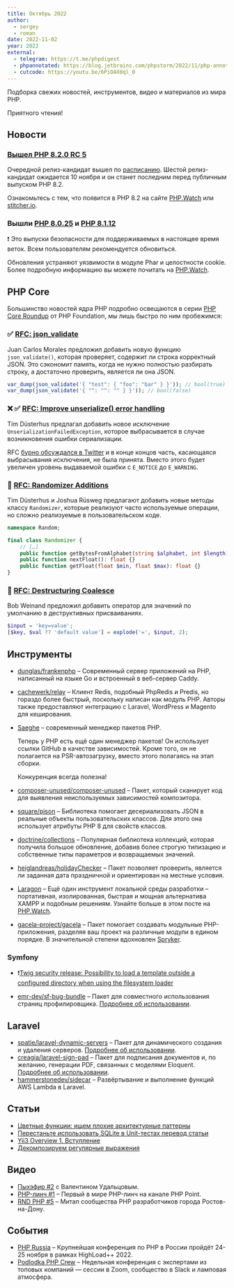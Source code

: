 ```yaml
---
title: Октябрь 2022
author:
  - sergey
  - roman
date: 2022-11-02
year: 2022
external:
  - telegram: https://t.me/phpdigest
  - phpannotated: https://blog.jetbrains.com/phpstorm/2022/11/php-annotated-october-2022/
  - cutcode: https://youtu.be/6PiOAX0ql_0
---
```


Подборка свежих новостей, инструментов, видео и материалов из мира PHP.

Приятного чтения!

## Новости

### [Вышел PHP 8.2.0 RC 5](https://www.php.net/archive/2023.php#2023-10-26-1)

Очередной релиз-кандидат вышел по [расписанию](https://wiki.php.net/todo/php82). Шестой релиз-кандидат ожидается 10
ноября и он станет последним перед публичным выпуском PHP 8.2.

Ознакомьтесь с тем, что появится в PHP 8.2 на сайте [PHP.Watch](https://php.watch/versions/8.2)
или [stitcher.io](https://stitcher.io/blog/new-in-php-82).

### Вышли [PHP 8.0.25](https://www.php.net/archive/2022.php#2022-10-28-1) и [PHP 8.1.12](https://www.php.net/archive/2022.php#2022-10-28-2)

❗ Это выпуски безопасности для поддерживаемых в настоящее время веток. Всем пользователям рекомендуется обновиться.

Обновления устраняют уязвимости в модуле Phar и целостности cookie. Более подробную информацию вы можете почитать
на [PHP.Watch](https://php.watch/news/2022/09/php-releases-8.1.11-8.0.24-7.4.32).

## PHP Core

Большинство новостей ядра PHP подробно освещаются в
серии [PHP Core Roundup](https://thephp.foundation/blog/tag/roundup/) от PHP Foundation, мы лишь быстро по ним
пробежимся:

### ✅ [RFC: json_validate](https://wiki.php.net/rfc/json_validate)

Juan Carlos Morales предложил добавить новую функцию `json_validate()`, которая проверяет, содержит ли строка корректный
JSON. Это сэкономит память, когда не нужно полностью разбирать строку, а достаточно проверить, является ли она JSON.

```php
var_dump(json_validate('{ "test": { "foo": "bar" } }')); // bool(true)
var_dump(json_validate('{ "": "": "" } }')); // bool(false)
```

### ❌ ✅ [RFC: Improve unserialize() error handling](https://wiki.php.net/rfc/improve_unserialize_error_handling)

Tim Düsterhus предлагал добавить новое исключение `UnserializationFailedException`, которое выбрасывается в случае
возникновения ошибки сериализации.

RFC [бурно обсуждался в Twitter](https://twitter.com/nicolasgrekas/status/1581023556707618818) и в конце концов часть,
касающаяся выбрасывания исключения, не была принята. Вместо этого будет увеличен уровень выдаваемой ошибки с `E_NOTICE`
до `E_WARNING`.

### 📣 [RFC: Randomizer Additions](https://wiki.php.net/rfc/randomizer_additions)

Tim Düsterhus и Joshua Rüsweg предлагают добавить новые методы классу `Randomizer`, которые реализуют часто используемые
операции, но сложно реализуемые в пользовательском коде.

```php
namespace Random; 

final class Randomizer {
    // […]
    public function getBytesFromAlphabet(string $alphabet, int $length): string {}
    public function nextFloat(): float {}
    public function getFloat(float $min, float $max): float {}
}
```

### 📣 [RFC: Destructuring Coalesce](https://wiki.php.net/rfc/destructuring_coalesce)

Bob Weinand предложил добавить оператор для значений по умолчанию в деструктивных присваиваниях.

```php
$input = 'key=value';
[$key, $val ?? 'default value'] = explode('=', $input, 2);
```

## Инструменты

- [dunglas/frankenphp](https://github.com/dunglas/frankenphp) – Современный сервер приложений на PHP, написанный на
  языке Go и встроенный в веб-сервер Caddy.

- [cachewerk/relay](https://github.com/cachewerk/relay) – Клиент Redis, подобный PhpRedis и Predis, но гораздо более
  быстрый, поскольку написан как модуль PHP. Авторы также предоставляют интеграцию с Laravel, WordPress и Magento для
  кеширования.

- [Saeghe](https://saeghe.com/) – современный менеджер пакетов PHP.

  Теперь у PHP есть ещё один менеджер пакетов! Он использует ссылки GitHub в качестве зависимостей. Кроме того, он не
  полагается на PSR-автозагрузку, вместо этого полагаясь на этап сборки.

  Конкуренция всегда полезна!

- [composer-unused/composer-unused](https://github.com/composer-unused/composer-unused) – Пакет, который сканирует код
  для выявления неиспользуемых зависимостей композитора.

- [square/pjson](https://github.com/square/pjson) – Библиотека помогает десериализовать JSON в реальные объекты
  пользовательских классов. Для этого она использует атрибуты PHP 8 для свойств классов.

- [doctrine/collections](https://github.com/doctrine/collections/releases/tag/2.0.0) – Популярная библиотека коллекций,
  которая получила большое обновление, добавив более строгую типизацию и собственные типы параметров и возвращаемых
  значений.

- [heiglandreas/holidayChecker](https://github.com/heiglandreas/holidayChecker) – Пакет позволяет проверить, является ли
  заданная дата праздничной и ориентирован на местные условия.

- [Laragon](https://laragon.org/) – Ещё один инструмент локальной среды разработки – портативная, изолированная, быстрая
  и мощная альтернатива XAMPP и подобным решениям. Узнайте больше в этом посте
  на [PHP.Watch](https://php.watch/articles/laragon-windows-php).

- [gacela-project/gacela](https://github.com/gacela-project/gacela) – Пакет помогает создавать модульные PHP-приложения,
  разделяя ваш проект на различные модули в едином порядке. В значительной степени
  вдохновлен [Spryker](https://github.com/spryker).

### Symfony

- ❗️[Twig security release: Possibility to load a template outside a configured directory when using the filesystem loader](https://symfony.com/blog/twig-security-release-possibility-to-load-a-template-outside-a-configured-directory-when-using-the-filesystem-loader)

- [emr-dev/sf-bug-bundle](https://github.com/emr-dev/sf-bug-bundle) – Пакет для совместного использования страниц
  профилировщика. [Подробнее об использовании](https://sfbug.io/).

## Laravel

- [spatie/laravel-dynamic-servers](https://github.com/spatie/laravel-dynamic-servers) – Пакет для динамического создания
  и удаления серверов. [Подробнее об использовании](https://laravel-news.com/laravel-dynamic-servers).
- [creagia/laravel-sign-pad](https://github.com/creagia/laravel-sign-pad) – Пакет для подписания документов и, по
  желанию, генерации PDF, связанных с моделями
  Eloquent. [Подробнее об использовании](https://laravel-news.com/laravel-pad-signature).
- [hammerstonedev/sidecar](https://github.com/hammerstonedev/sidecar) – Развёртывание и выполнение функций AWS Lambda в
  Laravel.

## Статьи

- [Цветные функции: ищем плохие архитектурные паттерны](https://habr.com/ru/company/vk/blog/691828/)
- [Перестаньте использовать SQLite в Unit-тестах перевод статьи](https://habr.com/ru/post/691838/)
- [Yii3 Overview 1. Вступление](https://habr.com/ru/post/695664/)
- [Декомпозируем регулярные выражения](https://habr.com/ru/post/693622/)

## Видео

- [Пыхэфир #2](https://youtu.be/2UiGZVrNG6c) c Валентином Удальцовым.
- [PHP-линч #1](https://youtu.be/MwMCzqvCGKo) – Первый в мире PHP-линч на канале PHP Point.
- [RND PHP #5](https://youtu.be/MKDpINPU_KI) – Митап сообщества PHP разработчиков города Ростов-на-Дону.

## События

- [PHP Russia](https://phprussia.ru/moscow/2022) – Крупнейшая конференция по PHP в России пройдёт 24-25 ноября в рамках
  HighLoad++ 2022.
- [Podlodka PHP Crew](https://podlodka.io/phpcrew) – Недельная конференция с экспертами из топовых компаний — сессии в
  Zoom, сообщество в Slack и ламповая атмосфера.
